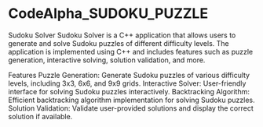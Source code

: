 # CodeAlpha_SUDOKU_PUZZLE
Sudoku Solver
Sudoku Solver is a C++ application that allows users to generate and solve Sudoku puzzles of different difficulty levels. The application is implemented using C++ and includes features such as puzzle generation, interactive solving, solution validation, and more.

Features
Puzzle Generation: Generate Sudoku puzzles of various difficulty levels, including 3x3, 6x6, and 9x9 grids.
Interactive Solver: User-friendly interface for solving Sudoku puzzles interactively.
Backtracking Algorithm: Efficient backtracking algorithm implementation for solving Sudoku puzzles.
Solution Validation: Validate user-provided solutions and display the correct solution if available.
